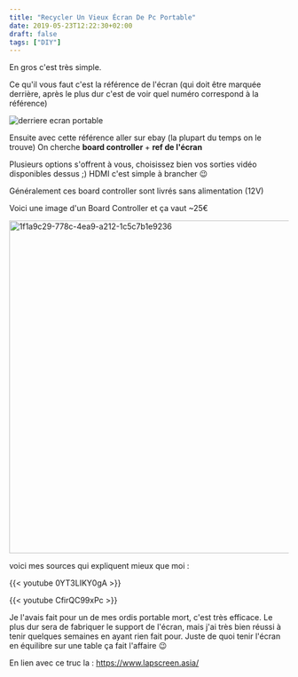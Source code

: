 ```yaml
---
title: "Recycler Un Vieux Écran De Pc Portable"
date: 2019-05-23T12:22:30+02:00
draft: false
tags: ["DIY"]
---
```


En gros c'est très simple.

Ce qu'il vous faut c'est la référence de l'écran (qui doit être marquée derrière, après le plus dur c'est de voir quel numéro correspond à la référence)

![derriere ecran portable](/back_screen.jpg)


Ensuite avec cette référence aller sur ebay (la plupart du temps on le trouve)
On cherche <strong>board controller </strong>+ <strong>ref de l'écran</strong>

Plusieurs options s'offrent à vous, choisissez bien vos sorties vidéo disponibles dessus ;) HDMI c'est simple à brancher 😉 

Généralement ces board controller sont livrés sans alimentation (12V)

 Voici une image d'un Board Controller et ça vaut ~25€

<img class="alignnone size-full wp-image-36" src="https://kracyka.files.wordpress.com/2019/01/1f1a9c29-778c-4ea9-a212-1c5c7b1e9236.jpg" alt="1f1a9c29-778c-4ea9-a212-1c5c7b1e9236" width="600" height="600" />

voici mes sources qui expliquent mieux que moi :


{{< youtube 0YT3LIKY0gA >}}

{{< youtube CfirQC99xPc >}}

Je l'avais fait pour un de mes ordis portable mort, c'est très efficace.
Le plus dur sera de fabriquer le support de l'écran, mais j'ai très bien réussi à tenir quelques semaines en ayant rien fait pour. Juste de quoi tenir l'écran en équilibre sur une table ça fait l'affaire 😉

En lien avec ce truc la : https://www.lapscreen.asia/